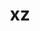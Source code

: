 ---
title: "xz"
layout: cache
categories: [package, develop-2024-03-03]
meta: {"versions": ["5.4.6"], "compilers": ["apple-clang@=15.0.0", "cce@=15.0.1", "gcc@=10.3.0", "gcc@=11.1.0", "gcc@=11.4.0", "gcc@=12.3.0", "gcc@=7.3.1", "gcc@=7.5.0", "gcc@=9.4.0", "oneapi@=2024.0.0"], "oss": ["amzn2", "rhel8", "sle_hpc15", "ubuntu18.04", "ubuntu20.04", "ubuntu22.04", "ventura"], "platforms": ["darwin", "linux"], "targets": ["aarch64", "neoverse_n1", "neoverse_v1", "neoverse_v2", "ppc64le", "x86_64_v3", "x86_64_v4", "zen4"], "stacks": ["aws-isc", "aws-isc-aarch64", "build_systems", "data-vis-sdk", "developer-tools", "e4s", "e4s-cray-rhel", "e4s-cray-sles", "e4s-neoverse-v2", "e4s-neoverse_v1", "e4s-oneapi", "e4s-power", "e4s-rocm-external", "ml-darwin-aarch64-mps", "ml-linux-x86_64-cpu", "ml-linux-x86_64-cuda", "ml-linux-x86_64-rocm", "radiuss", "radiuss-aws", "radiuss-aws-aarch64", "root", "tutorial"], "num_specs": 18, "num_specs_by_stack": {"ml-darwin-aarch64-mps": 1, "root": 18, "radiuss-aws-aarch64": 2, "aws-isc-aarch64": 2, "aws-isc": 1, "radiuss-aws": 1, "e4s-cray-rhel": 1, "e4s-cray-sles": 1, "e4s-power": 1, "developer-tools": 1, "build_systems": 1, "radiuss": 1, "data-vis-sdk": 1, "e4s-neoverse_v1": 1, "e4s-neoverse-v2": 1, "e4s": 1, "e4s-rocm-external": 2, "ml-linux-x86_64-cuda": 1, "ml-linux-x86_64-rocm": 1, "ml-linux-x86_64-cpu": 1, "tutorial": 2, "e4s-oneapi": 1}}
spec_details: [{"hash": "nrzvy3emno3sqpjnhppe2xfq7okvzyml", "compiler": "apple-clang@=15.0.0", "versions": ["5.4.6"], "os": "ventura", "platform": "darwin", "target": "aarch64", "variants": ["build_system=autotools", "libs=shared,static", "~pic"], "stacks": ["ml-darwin-aarch64-mps", "root"], "size": "-", "tarball": "https://binaries.spack.io/releases/develop-2024-03-03/build_cache/darwin-ventura-aarch64/apple-clang-15.0.0/xz-5.4.6/darwin-ventura-aarch64-apple-clang-15.0.0-xz-5.4.6-nrzvy3emno3sqpjnhppe2xfq7okvzyml.spack"}, {"hash": "5kv4gwqwct7b2qtojik4tow2xdb6eol2", "compiler": "gcc@=7.3.1", "versions": ["5.4.6"], "os": "amzn2", "platform": "linux", "target": "aarch64", "variants": ["build_system=autotools", "libs=shared,static", "~pic"], "stacks": ["root", "radiuss-aws-aarch64"], "size": "-", "tarball": "https://binaries.spack.io/releases/develop-2024-03-03/build_cache/linux-amzn2-aarch64/gcc-7.3.1/xz-5.4.6/linux-amzn2-aarch64-gcc-7.3.1-xz-5.4.6-5kv4gwqwct7b2qtojik4tow2xdb6eol2.spack"}, {"hash": "66upbxyhrirl3fipolhvhyvsaqfrddlp", "compiler": "gcc@=7.3.1", "versions": ["5.4.6"], "os": "amzn2", "platform": "linux", "target": "aarch64", "variants": ["build_system=autotools", "libs=shared,static", "+pic"], "stacks": ["root", "aws-isc-aarch64"], "size": "-", "tarball": "https://binaries.spack.io/releases/develop-2024-03-03/build_cache/linux-amzn2-aarch64/gcc-7.3.1/xz-5.4.6/linux-amzn2-aarch64-gcc-7.3.1-xz-5.4.6-66upbxyhrirl3fipolhvhyvsaqfrddlp.spack"}, {"hash": "swgmb6ufbw6iqqbbatwwebfeerttgpke", "compiler": "gcc@=7.3.1", "versions": ["5.4.6"], "os": "amzn2", "platform": "linux", "target": "neoverse_n1", "variants": ["build_system=autotools", "libs=shared,static", "+pic"], "stacks": ["root", "aws-isc-aarch64"], "size": "-", "tarball": "https://binaries.spack.io/releases/develop-2024-03-03/build_cache/linux-amzn2-neoverse_n1/gcc-7.3.1/xz-5.4.6/linux-amzn2-neoverse_n1-gcc-7.3.1-xz-5.4.6-swgmb6ufbw6iqqbbatwwebfeerttgpke.spack"}, {"hash": "25hcm74bmyabtjqmt6nvrwdk7bp5srgs", "compiler": "gcc@=7.3.1", "versions": ["5.4.6"], "os": "amzn2", "platform": "linux", "target": "neoverse_n1", "variants": ["build_system=autotools", "libs=shared,static", "~pic"], "stacks": ["root", "radiuss-aws-aarch64"], "size": "-", "tarball": "https://binaries.spack.io/releases/develop-2024-03-03/build_cache/linux-amzn2-neoverse_n1/gcc-7.3.1/xz-5.4.6/linux-amzn2-neoverse_n1-gcc-7.3.1-xz-5.4.6-25hcm74bmyabtjqmt6nvrwdk7bp5srgs.spack"}, {"hash": "q3dn3jf7b7rhfwfjaqlmz2xxqyslo6rq", "compiler": "gcc@=7.3.1", "versions": ["5.4.6"], "os": "amzn2", "platform": "linux", "target": "x86_64_v3", "variants": ["build_system=autotools", "libs=shared,static", "+pic"], "stacks": ["root", "aws-isc"], "size": "-", "tarball": "https://binaries.spack.io/releases/develop-2024-03-03/build_cache/linux-amzn2-x86_64_v3/gcc-7.3.1/xz-5.4.6/linux-amzn2-x86_64_v3-gcc-7.3.1-xz-5.4.6-q3dn3jf7b7rhfwfjaqlmz2xxqyslo6rq.spack"}, {"hash": "cxycuytbrhhnc2h4eq44cckxddnuvcio", "compiler": "gcc@=7.3.1", "versions": ["5.4.6"], "os": "amzn2", "platform": "linux", "target": "x86_64_v3", "variants": ["build_system=autotools", "libs=shared,static", "~pic"], "stacks": ["radiuss-aws", "root"], "size": "-", "tarball": "https://binaries.spack.io/releases/develop-2024-03-03/build_cache/linux-amzn2-x86_64_v3/gcc-7.3.1/xz-5.4.6/linux-amzn2-x86_64_v3-gcc-7.3.1-xz-5.4.6-cxycuytbrhhnc2h4eq44cckxddnuvcio.spack"}, {"hash": "75psz3hsbtj4igeuqb2nkhb6suvnhsvq", "compiler": "cce@=15.0.1", "versions": ["5.4.6"], "os": "rhel8", "platform": "linux", "target": "zen4", "variants": ["build_system=autotools", "libs=shared,static", "+pic"], "stacks": ["root", "e4s-cray-rhel"], "size": "-", "tarball": "https://binaries.spack.io/releases/develop-2024-03-03/build_cache/linux-rhel8-zen4/cce-15.0.1/xz-5.4.6/linux-rhel8-zen4-cce-15.0.1-xz-5.4.6-75psz3hsbtj4igeuqb2nkhb6suvnhsvq.spack"}, {"hash": "772tqz4wqumbpwfjfyolnh7gdtnow23w", "compiler": "gcc@=10.3.0", "versions": ["5.4.6"], "os": "sle_hpc15", "platform": "linux", "target": "x86_64_v4", "variants": ["build_system=autotools", "libs=shared,static", "+pic"], "stacks": ["root", "e4s-cray-sles"], "size": "-", "tarball": "https://binaries.spack.io/releases/develop-2024-03-03/build_cache/linux-sle_hpc15-x86_64_v4/gcc-10.3.0/xz-5.4.6/linux-sle_hpc15-x86_64_v4-gcc-10.3.0-xz-5.4.6-772tqz4wqumbpwfjfyolnh7gdtnow23w.spack"}, {"hash": "eut5ie4djtf5krkh7uyr6lo4txkvdh2b", "compiler": "gcc@=9.4.0", "versions": ["5.4.6"], "os": "ubuntu20.04", "platform": "linux", "target": "ppc64le", "variants": ["build_system=autotools", "libs=shared,static", "+pic"], "stacks": ["root", "e4s-power"], "size": "-", "tarball": "https://binaries.spack.io/releases/develop-2024-03-03/build_cache/linux-ubuntu20.04-ppc64le/gcc-9.4.0/xz-5.4.6/linux-ubuntu20.04-ppc64le-gcc-9.4.0-xz-5.4.6-eut5ie4djtf5krkh7uyr6lo4txkvdh2b.spack"}, {"hash": "a4e5m7wx3wf7lwgdti63dtbdej4kicdp", "compiler": "gcc@=7.5.0", "versions": ["5.4.6"], "os": "ubuntu18.04", "platform": "linux", "target": "x86_64_v3", "variants": ["build_system=autotools", "libs=shared,static", "~pic"], "stacks": ["developer-tools", "build_systems", "root", "radiuss"], "size": "-", "tarball": "https://binaries.spack.io/releases/develop-2024-03-03/build_cache/linux-ubuntu18.04-x86_64_v3/gcc-7.5.0/xz-5.4.6/linux-ubuntu18.04-x86_64_v3-gcc-7.5.0-xz-5.4.6-a4e5m7wx3wf7lwgdti63dtbdej4kicdp.spack"}, {"hash": "eohxbepii5e3b4zxrgwsxv64yyib5njd", "compiler": "gcc@=11.1.0", "versions": ["5.4.6"], "os": "ubuntu20.04", "platform": "linux", "target": "x86_64_v3", "variants": ["build_system=autotools", "libs=shared,static", "~pic"], "stacks": ["root", "data-vis-sdk"], "size": "-", "tarball": "https://binaries.spack.io/releases/develop-2024-03-03/build_cache/linux-ubuntu20.04-x86_64_v3/gcc-11.1.0/xz-5.4.6/linux-ubuntu20.04-x86_64_v3-gcc-11.1.0-xz-5.4.6-eohxbepii5e3b4zxrgwsxv64yyib5njd.spack"}, {"hash": "6lpmxnkp3b4eamcdpezibyqcyx5mls7o", "compiler": "gcc@=11.4.0", "versions": ["5.4.6"], "os": "ubuntu22.04", "platform": "linux", "target": "neoverse_v1", "variants": ["build_system=autotools", "libs=shared,static", "+pic"], "stacks": ["root", "e4s-neoverse_v1"], "size": "-", "tarball": "https://binaries.spack.io/releases/develop-2024-03-03/build_cache/linux-ubuntu22.04-neoverse_v1/gcc-11.4.0/xz-5.4.6/linux-ubuntu22.04-neoverse_v1-gcc-11.4.0-xz-5.4.6-6lpmxnkp3b4eamcdpezibyqcyx5mls7o.spack"}, {"hash": "bnwmiqzblio2pp6vtq5gugq3muqc72ip", "compiler": "gcc@=11.4.0", "versions": ["5.4.6"], "os": "ubuntu22.04", "platform": "linux", "target": "neoverse_v2", "variants": ["build_system=autotools", "libs=shared,static", "+pic"], "stacks": ["e4s-neoverse-v2", "root"], "size": "-", "tarball": "https://binaries.spack.io/releases/develop-2024-03-03/build_cache/linux-ubuntu22.04-neoverse_v2/gcc-11.4.0/xz-5.4.6/linux-ubuntu22.04-neoverse_v2-gcc-11.4.0-xz-5.4.6-bnwmiqzblio2pp6vtq5gugq3muqc72ip.spack"}, {"hash": "echzawd77pr2phbvqoapjtg2k44ace6g", "compiler": "gcc@=11.4.0", "versions": ["5.4.6"], "os": "ubuntu22.04", "platform": "linux", "target": "x86_64_v3", "variants": ["build_system=autotools", "libs=shared,static", "+pic"], "stacks": ["e4s", "root", "e4s-rocm-external"], "size": "-", "tarball": "https://binaries.spack.io/releases/develop-2024-03-03/build_cache/linux-ubuntu22.04-x86_64_v3/gcc-11.4.0/xz-5.4.6/linux-ubuntu22.04-x86_64_v3-gcc-11.4.0-xz-5.4.6-echzawd77pr2phbvqoapjtg2k44ace6g.spack"}, {"hash": "xbtzxbwzgeca3a2gliq5kzr3o3pxhebg", "compiler": "gcc@=11.4.0", "versions": ["5.4.6"], "os": "ubuntu22.04", "platform": "linux", "target": "x86_64_v3", "variants": ["build_system=autotools", "libs=shared,static", "~pic"], "stacks": ["ml-linux-x86_64-cuda", "ml-linux-x86_64-rocm", "e4s-rocm-external", "ml-linux-x86_64-cpu", "root", "tutorial"], "size": "-", "tarball": "https://binaries.spack.io/releases/develop-2024-03-03/build_cache/linux-ubuntu22.04-x86_64_v3/gcc-11.4.0/xz-5.4.6/linux-ubuntu22.04-x86_64_v3-gcc-11.4.0-xz-5.4.6-xbtzxbwzgeca3a2gliq5kzr3o3pxhebg.spack"}, {"hash": "6gjexhlmuwczuv7yk3dtmbxpzqzx54wj", "compiler": "oneapi@=2024.0.0", "versions": ["5.4.6"], "os": "ubuntu22.04", "platform": "linux", "target": "x86_64_v3", "variants": ["build_system=autotools", "libs=shared,static", "+pic"], "stacks": ["e4s-oneapi", "root"], "size": "-", "tarball": "https://binaries.spack.io/releases/develop-2024-03-03/build_cache/linux-ubuntu22.04-x86_64_v3/oneapi-2024.0.0/xz-5.4.6/linux-ubuntu22.04-x86_64_v3-oneapi-2024.0.0-xz-5.4.6-6gjexhlmuwczuv7yk3dtmbxpzqzx54wj.spack"}, {"hash": "ucfdnzdgsq7hfejc7qq773l4vod3kjqj", "compiler": "gcc@=12.3.0", "versions": ["5.4.6"], "os": "ubuntu22.04", "platform": "linux", "target": "x86_64_v3", "variants": ["build_system=autotools", "libs=shared,static", "~pic"], "stacks": ["root", "tutorial"], "size": "-", "tarball": "https://binaries.spack.io/releases/develop-2024-03-03/build_cache/linux-ubuntu22.04-x86_64_v3/gcc-12.3.0/xz-5.4.6/linux-ubuntu22.04-x86_64_v3-gcc-12.3.0-xz-5.4.6-ucfdnzdgsq7hfejc7qq773l4vod3kjqj.spack"}]
---